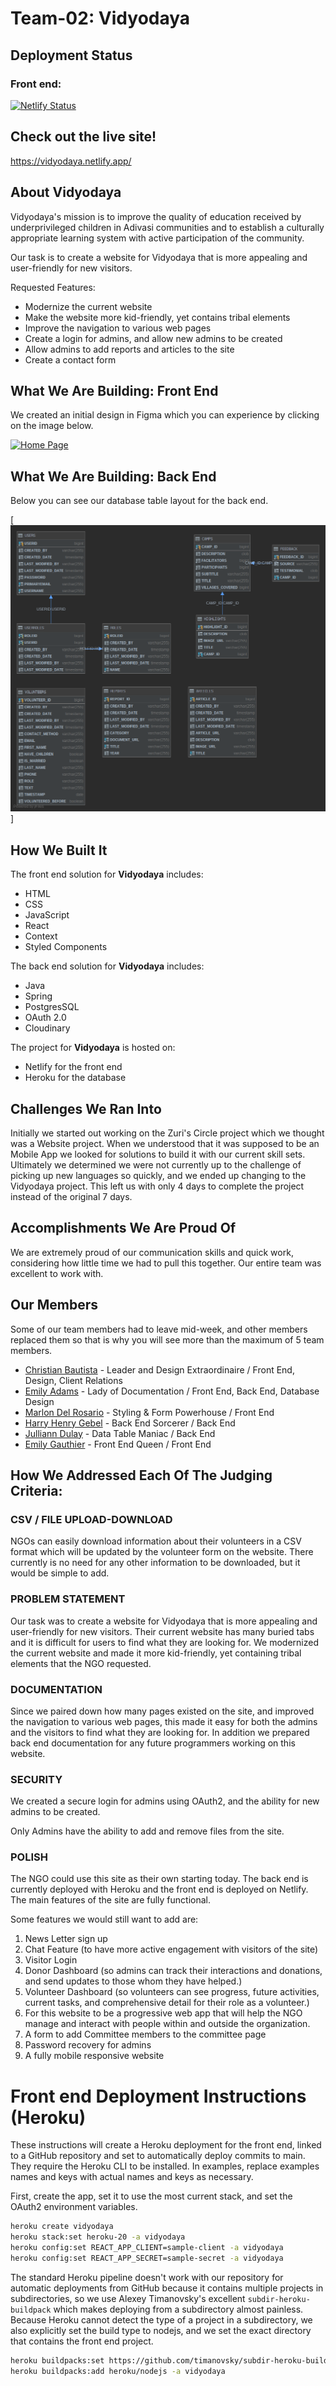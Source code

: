 # Team-02: Vidyodaya

## Deployment Status

### Front end:

[![Netlify Status](https://api.netlify.com/api/v1/badges/2bb75909-e750-401e-be28-943b29b5cd0f/deploy-status)](https://app.netlify.com/sites/vidyodaya/deploys)

## Check out the live site!

https://vidyodaya.netlify.app/

## About Vidyodaya

Vidyodaya's mission is to improve the quality of education received by
underprivileged children in Adivasi communities and to establish a
culturally appropriate learning system with active participation of
the community.

Our task is to create a website for Vidyodaya that is more appealing
and user-friendly for new visitors.

Requested Features:

- Modernize the current website
- Make the website more kid-friendly, yet contains tribal elements
- Improve the navigation to various web pages
- Create a login for admins, and allow new admins to be created
- Allow admins to add reports and articles to the site
- Create a contact form

## What We Are Building: Front End

We created an initial design in Figma which you can experience by
clicking on the image below.

[![Home Page](https://challengepost-s3-challengepost.netdna-ssl.com/photos/production/software_photos/001/294/588/datas/gallery.jpg)](https://www.figma.com/file/8FMdNta6L6CoZy0Z44XeZz/Vidyodaya-Website-Redesign?node-id=1%3A64)

## What We Are Building: Back End

Below you can see our database table layout for the back end.

[![Database Tables](https://raw.githubusercontent.com/2020-opportunity-hack/Team-02/main/backend/DatabaseSchema.png)]

## How We Built It

The front end solution for **Vidyodaya** includes:

- HTML
- CSS
- JavaScript
- React
- Context
- Styled Components

The back end solution for **Vidyodaya** includes:

- Java
- Spring
- PostgresSQL
- OAuth 2.0
- Cloudinary

The project for **Vidyodaya** is hosted on:

- Netlify for the front end
- Heroku for the database

## Challenges We Ran Into

Initially we started out working on the Zuri's Circle project which we
thought was a Website project. When we understood that it was supposed
to be an Mobile App we looked for solutions to build it with our
current skill sets. Ultimately we determined we were not currently up
to the challenge of picking up new languages so quickly, and we ended
up changing to the Vidyodaya project. This left us with only 4 days to
complete the project instead of the original 7 days.

## Accomplishments We Are Proud Of

We are extremely proud of our communication skills and quick work,
considering how little time we had to pull this together. Our entire
team was excellent to work with.

## Our Members

Some of our team members had to leave mid-week, and other members
replaced them so that is why you will see more than the maximum of 5
team members.

- [Christian Bautista](https://www.linkedin.com/in/christianbautista/) - Leader
  and Design Extraordinaire / Front End, Design, Client Relations
- [Emily Adams](https://www.linkedin.com/in/emilyadamsprofile/) - Lady
  of Documentation / Front End, Back End, Database Design
- [Marlon Del Rosario](https://www.linkedin.com/in/mpaolodr/) -
  Styling & Form Powerhouse / Front End
- [Harry Henry Gebel](https://www.linkedin.com/in/harryhenrygebel/) -
  Back End Sorcerer / Back End
- [Julliann Dulay](https://www.linkedin.com/in/jullianndulay/) - Data
  Table Maniac / Back End
- [Emily Gauthier](https://www.linkedin.com/in/emily-gauthier-7013/) -
  Front End Queen / Front End

## How We Addressed Each Of The Judging Criteria:

### CSV / FILE UPLOAD-DOWNLOAD

NGOs can easily download information about their volunteers in a CSV
format which will be updated by the volunteer form on the
website. There currently is no need for any other information to be
downloaded, but it would be simple to add.

### PROBLEM STATEMENT

Our task was to create a website for Vidyodaya that is more appealing
and user-friendly for new visitors. Their current website has many
buried tabs and it is difficult for users to find what they are
looking for. We modernized the current website and made it more
kid-friendly, yet containing tribal elements that the NGO requested.

### DOCUMENTATION

Since we paired down how many pages existed on the site, and improved
the navigation to various web pages, this made it easy for both the
admins and the visitors to find what they are looking for. In
addition we prepared back end documentation for any future programmers
working on this website.

### SECURITY

We created a secure login for admins using OAuth2, and the ability for
new admins to be created.

Only Admins have the ability to add and remove files from the site.

### POLISH

The NGO could use this site as their own starting today. The back end
is currently deployed with Heroku and the front end is deployed on
Netlify. The main features of the site are fully functional.

Some features we would still want to add are:

1. News Letter sign up
2. Chat Feature (to have more active engagement with visitors of the site)
3. Visitor Login
4. Donor Dashboard (so admins can track their interactions and
   donations, and send updates to those whom they have helped.)
5. Volunteer Dashboard (so volunteers can see progress, future
   activities, current tasks, and comprehensive detail for their role
   as a volunteer.)
6. For this website to be a progressive web app that will help the NGO
   manage and interact with people within and outside the
   organization.
7. A form to add Committee members to the committee page
8. Password recovery for admins
9. A fully mobile responsive website

# Front end Deployment Instructions (Heroku)

These instructions will create a Heroku deployment for the front end, linked
to a GitHub repository and set to automatically deploy commits to main. They
require the Heroku CLI to be installed. In examples, replace examples names
and keys with actual names and keys as necessary.

First, create the app, set it to use the most current stack, and set the
OAuth2 environment variables.

```sh
heroku create vidyodaya
heroku stack:set heroku-20 -a vidyodaya
heroku config:set REACT_APP_CLIENT=sample-client -a vidyodaya
heroku config:set REACT_APP_SECRET=sample-secret -a vidyodaya
```

The standard Heroku pipeline doesn't work with our repository for
automatic deployments from GitHub because it contains multiple
projects in subdirectories, so we use Alexey Timanovsky's excellent
`subdir-heroku-buildpack` which makes deploying from a subdirectory
almost painless. Because Heroku cannot detect the type of a project in
a subdirectory, we also explicitly set the build type to nodejs, and
we set the exact directory that contains the front end project.

```sh
heroku buildpacks:set https://github.com/timanovsky/subdir-heroku-buildpack -a vidyodaya
heroku buildpacks:add heroku/nodejs -a vidyodaya

```

<!--  LocalWords:  subdir heroku vidyodaya nodejs Zuri's
 -->
